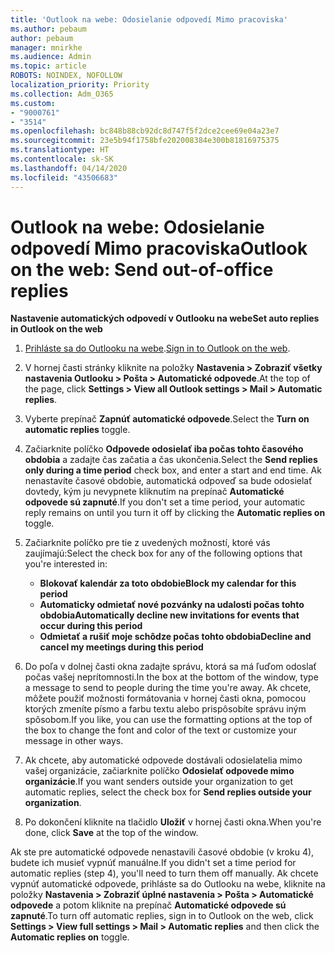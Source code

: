 ```yaml
---
title: 'Outlook na webe: Odosielanie odpovedí Mimo pracoviska'
ms.author: pebaum
author: pebaum
manager: mnirkhe
ms.audience: Admin
ms.topic: article
ROBOTS: NOINDEX, NOFOLLOW
localization_priority: Priority
ms.collection: Adm_O365
ms.custom:
- "9000761"
- "3514"
ms.openlocfilehash: bc848b88cb92dc8d747f5f2dce2cee69e04a23e7
ms.sourcegitcommit: 23e5b94f1758bfe202008384e300b81816975375
ms.translationtype: HT
ms.contentlocale: sk-SK
ms.lasthandoff: 04/14/2020
ms.locfileid: "43506683"
---
```

# <a name="outlook-on-the-web-send-out-of-office-replies"></a><span data-ttu-id="f5862-102">Outlook na webe: Odosielanie odpovedí Mimo pracoviska</span><span class="sxs-lookup"><span data-stu-id="f5862-102">Outlook on the web: Send out-of-office replies</span></span>

<span data-ttu-id="f5862-103">**Nastavenie automatických odpovedí v Outlooku na webe**</span><span class="sxs-lookup"><span data-stu-id="f5862-103">**Set auto replies in Outlook on the web**</span></span>

1. <span data-ttu-id="f5862-104">[Prihláste sa do Outlooku na webe](https://support.office.com/sk-SK/article/how-to-sign-in-to-outlook-on-the-web-763fab4d-0138-4814-b450-37fc286bcb79).</span><span class="sxs-lookup"><span data-stu-id="f5862-104">[Sign in to Outlook on the web](https://support.office.com/sk-SK/article/how-to-sign-in-to-outlook-on-the-web-763fab4d-0138-4814-b450-37fc286bcb79).</span></span>

2. <span data-ttu-id="f5862-105">V hornej časti stránky kliknite na položky **Nastavenia > Zobraziť všetky nastavenia Outlooku > Pošta > Automatické odpovede**.</span><span class="sxs-lookup"><span data-stu-id="f5862-105">At the top of the page, click **Settings > View all Outlook settings > Mail > Automatic replies**.</span></span>

3. <span data-ttu-id="f5862-106">Vyberte prepínač **Zapnúť automatické odpovede**.</span><span class="sxs-lookup"><span data-stu-id="f5862-106">Select the **Turn on automatic replies** toggle.</span></span>

4. <span data-ttu-id="f5862-107">Začiarknite políčko **Odpovede odosielať iba počas tohto časového obdobia** a zadajte čas začatia a čas ukončenia.</span><span class="sxs-lookup"><span data-stu-id="f5862-107">Select the **Send replies only during a time period** check box, and enter a start and end time.</span></span> <span data-ttu-id="f5862-108">Ak nenastavíte časové obdobie, automatická odpoveď sa bude odosielať dovtedy, kým ju nevypnete kliknutím na prepínač **Automatické odpovede sú zapnuté**.</span><span class="sxs-lookup"><span data-stu-id="f5862-108">If you don't set a time period, your automatic reply remains on until you turn it off by clicking the **Automatic replies on** toggle.</span></span>

5. <span data-ttu-id="f5862-109">Začiarknite políčko pre tie z uvedených možností, ktoré vás zaujímajú:</span><span class="sxs-lookup"><span data-stu-id="f5862-109">Select the check box for any of the following options that you're interested in:</span></span>
    - <span data-ttu-id="f5862-110">**Blokovať kalendár za toto obdobie**</span><span class="sxs-lookup"><span data-stu-id="f5862-110">**Block my calendar for this period**</span></span>
    - <span data-ttu-id="f5862-111">**Automaticky odmietať nové pozvánky na udalosti počas tohto obdobia**</span><span class="sxs-lookup"><span data-stu-id="f5862-111">**Automatically decline new invitations for events that occur during this period**</span></span>
    - <span data-ttu-id="f5862-112">**Odmietať a rušiť moje schôdze počas tohto obdobia**</span><span class="sxs-lookup"><span data-stu-id="f5862-112">**Decline and cancel my meetings during this period**</span></span>

6. <span data-ttu-id="f5862-113">Do poľa v dolnej časti okna zadajte správu, ktorá sa má ľuďom odoslať počas vašej neprítomnosti.</span><span class="sxs-lookup"><span data-stu-id="f5862-113">In the box at the bottom of the window, type a message to send to people during the time you're away.</span></span> <span data-ttu-id="f5862-114">Ak chcete, môžete použiť možnosti formátovania v hornej časti okna, pomocou ktorých zmeníte písmo a farbu textu alebo prispôsobíte správu iným spôsobom.</span><span class="sxs-lookup"><span data-stu-id="f5862-114">If you like, you can use the formatting options at the top of the box to change the font and color of the text or customize your message in other ways.</span></span>

7. <span data-ttu-id="f5862-115">Ak chcete, aby automatické odpovede dostávali odosielatelia mimo vašej organizácie, začiarknite políčko **Odosielať odpovede mimo organizácie**.</span><span class="sxs-lookup"><span data-stu-id="f5862-115">If you want senders outside your organization to get automatic replies, select the check box for **Send replies outside your organization**.</span></span>

8. <span data-ttu-id="f5862-116">Po dokončení kliknite na tlačidlo **Uložiť** v hornej časti okna.</span><span class="sxs-lookup"><span data-stu-id="f5862-116">When you're done, click **Save** at the top of the window.</span></span>

<span data-ttu-id="f5862-117">Ak ste pre automatické odpovede nenastavili časové obdobie (v kroku 4), budete ich musieť vypnúť manuálne.</span><span class="sxs-lookup"><span data-stu-id="f5862-117">If you didn't set a time period for automatic replies (step 4), you'll need to turn them off manually.</span></span> <span data-ttu-id="f5862-118">Ak chcete vypnúť automatické odpovede, prihláste sa do Outlooku na webe, kliknite na položky **Nastavenia > Zobraziť úplné nastavenia > Pošta > Automatické odpovede** a potom kliknite na prepínač **Automatické odpovede sú zapnuté**.</span><span class="sxs-lookup"><span data-stu-id="f5862-118">To turn off automatic replies, sign in to Outlook on the web, click **Settings > View full settings > Mail > Automatic replies** and then click the **Automatic replies on** toggle.</span></span>

